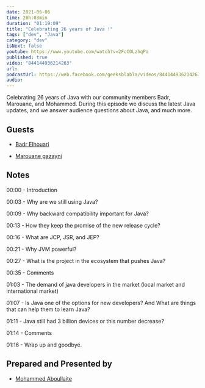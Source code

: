 ```yaml
---
date: 2021-06-06
time: 20h:03min
duration: "01:19:09"
title: "Celebrating 26 years of Java !"
tags: ["dev", "Java"]
category: "dev"
isNext: false
youtube: https://www.youtube.com/watch?v=2FcCOLzhqPo
published: true
video: "844144936214263"
url:
podcastUrl: https://web.facebook.com/geeksblabla/videos/844144936214263
audio:
---
```


Celebrating 26 years of Java with our community members Badr, Marouane, and Mohammed. During this episode we discuss the latest Java updates, and we answer audience questions about Java, and much more.

## Guests

- [Badr Elhouari](https://twitter.com/badrelhouar)
  
- [Marouane gazayni](https://twitter.com/mgazanayi)

## Notes

00:00 - Introduction

00:03 - Why are we still using Java?

00:09 - Why backward compatibility important for Java?

00:13 - How they keep the promise of the new release cycle?

00:16 - What are JCP, JSR, and JEP?

00:21 - Why JVM powerful?

00:27 - What is the project in the ecosystem that pushes Java?

00:35 - Comments

01:03 - The demand of java developers in the market (local market and international market)

01:07 - Is Java one of the options for new developers? And What are things that can help them to learn Java?

01:11 - Java still had 3 billion devices or this number decrease?

01:14 - Comments

01:16 - Wrap up and goodbye.

## Prepared and Presented by

- [Mohammed Aboullaite](https://twitter.com/laytoun)
